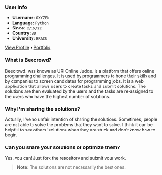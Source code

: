 ### User Info

- **Username:** `OXYZEN`
- **Language:** `Python`
- **Since:** `2/15/22`
- **Country:** `BD`
- **University:** `BRACU`

[View Profile](https://www.beecrowd.com.br/judge/en/profile/624902) &bull; [Portfolio](https://www.oxyzen.me)

### What is Beecrowd?

Beecrowd, was known as URI Online Judge, is a platform that offers online programming challenges. It is used by programmers to hone their skills and by companies to screen candidates for programming jobs. It is a web application that allows users to create tasks and submit solutions. The solutions are then evaluated by the users and the tasks are re-assigned to the users who have the highest number of solutions.

### Why I'm sharing the solutions?

Actually, I've no unfair intention of sharing the solutions. Sometimes, people are not able to solve the problems that they want to solve. I think it can be helpful to see others' solutions when they are stuck and don't know how to begin.

### Can you share your solutions or optimize them?

Yes, you can! Just fork the repository and submit your work.

> **Note:** The solutions are not necessarily the best ones.